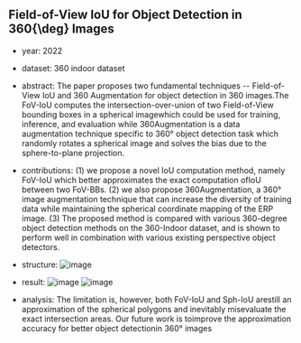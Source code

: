 ## Field-of-View IoU for Object Detection in 360{\deg} Images

- year: 2022

- dataset: 360 indoor dataset

- abstract: The paper proposes two fundamental techniques -- Field-of-View IoU and 360 Augmentation for object detection in 360 images.The FoV-IoU  computes the intersection-over-union of two Field-of-View bounding boxes in a spherical imagewhich could be used for training, inference, and evaluation while 360Augmentation is a data augmentation technique specific to 360° object detection task which randomly rotates a spherical image and solves the bias due to the sphere-to-plane projection.

- contributions:
(1) we propose a novel IoU computation method, namely FoV-IoU which better approximates the exact computation ofIoU between two FoV-BBs.
(2) we also propose 360Augmentation, a 360° image augmentation technique that can increase the diversity of training data while maintaining the spherical  coordinate mapping of the ERP image.
(3) The proposed method is compared with various 360-degree object detection methods on the 360-Indoor dataset, and is shown to perform well in combination with various existing perspective object detectors.

- structure:
![image](https://github.com/VLISLAB/360-DL-Survey/blob/main/Images/FoV-IoU.png)

- result:
![image](https://github.com/VLISLAB/360-DL-Survey/blob/main/Images/FoV-IoU_exp_1.png)
![image](https://github.com/VLISLAB/360-DL-Survey/blob/main/Images/FoV-IoU_exp_2.png)

- analysis:
The limitation is, however, both FoV-IoU and Sph-IoU arestill an approximation of the spherical polygons and inevitably misevaluate the exact intersection areas. Our future work is toimprove the approximation accuracy for better object detectionin 360° images
